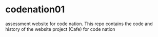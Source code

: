 # codenation01
assessment website for code nation. This repo contains the code and history of the website project (Cafe) for code nation
